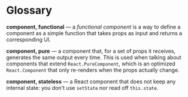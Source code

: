 # Glossary

__component, functional__ — a _functional component_ is a way to define a component as a simple function that takes props as input and returns a corresponding UI.

__component, pure__ — a component that, for a set of props it receives, generates the same output every time. This is used when talking about components that extend `React.PureComponent`, which is an optimized `React.Component` that only re-renders when the props actually change.

__component, stateless__ — a React component that does not keep any internal state: you don't use `setState` nor read off `this.state`.